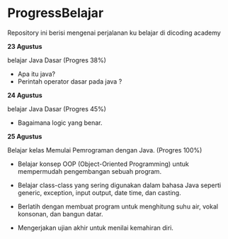 # ProgressBelajar
Repository ini berisi mengenai perjalanan ku belajar di dicoding academy

**23 Agustus** 

belajar Java Dasar (Progres 38%)
* Apa itu java?
* Perintah operator dasar pada java ?

**24 Agustus**

belajar Java Dasar (Progres 45%)
* Bagaimana logic yang benar.


**25 Agustus**  

Belajar kelas Memulai Pemrograman dengan Java. (Progres 100%)

  * Belajar konsep OOP (Object-Oriented Programming) untuk mempermudah pengembangan sebuah program.

  * Belajar class-class yang sering digunakan dalam bahasa Java seperti generic, exception, input output, date time, dan casting. 

  * Berlatih dengan membuat program untuk menghitung suhu air, vokal konsonan, dan bangun datar. 

  * Mengerjakan ujian akhir untuk menilai kemahiran diri.
